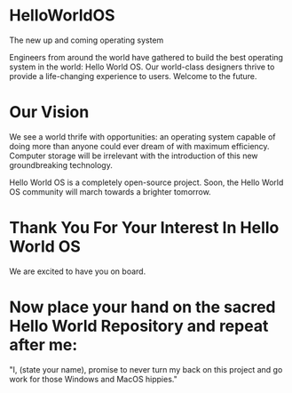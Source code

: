 # HelloWorldOS
The new up and coming operating system

Engineers from around the world have gathered to build the best operating system in the world: Hello World OS. Our world-class designers thrive to provide a life-changing experience to users. Welcome to the future.

# Our Vision
We see a world thrife with opportunities: an operating system capable of doing more than anyone could ever dream of with maximum efficiency.
Computer storage will be irrelevant with the introduction of this new groundbreaking technology.

Hello World OS is a completely open-source project. Soon, the Hello World OS community will march towards a brighter tomorrow.

# Thank You For Your Interest In Hello World OS
We are excited to have you on board.






# Now place your hand on the sacred Hello World Repository and repeat after me:
"I, (state your name), promise to never turn my back on this project and go work for those Windows and MacOS hippies."
